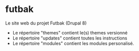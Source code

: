 # futbak
Le site web du projet Futbak (Drupal 8)

- Le répertoire "themes" contient le(s) themes versionné
- Le répertoire "updates" contient toutes les instructions
- Le répertoire "modules" contient les modules personalisé.

